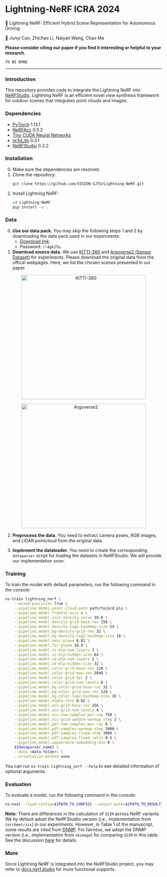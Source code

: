 # Lightning-NeRF ICRA 2024

:page_facing_up: Lightning NeRF: Efficient Hybrid Scene Representation for Autonomous Driving

:boy: Junyi Cao, Zhichao Li, Naiyan Wang, Chao Ma

**Please consider citing our paper if you find it interesting or helpful to your research.**
```
TO BE DONE
```

---

### Introduction

This repository provides code to integrate the Lightning NeRF into [NeRFStudio](https://github.com/nerfstudio-project/nerfstudio/). Lightning NeRF is an efficient novel view synthesis framework for outdoor scenes that integrates point clouds and images.

### Dependencies
- [PyTorch](https://pytorch.org/get-started/previous-versions) 1.13.1
- [NeRFAcc](https://github.com/KAIR-BAIR/nerfacc) 0.5.2
- [Tiny CUDA Neural Networks](https://github.com/NVlabs/tiny-cuda-nn)
- [nr3d_lib](https://github.com/PJLab-ADG/nr3d_lib) 0.3.1
- [NeRFStudio](https://github.com/nerfstudio-project/nerfstudio) 0.2.2

### Installation
0. Make sure the dependencies are resolved.
1. Clone the repository:
    ```bash
    git clone https://github.com/VISION-SJTU/Lightning-NeRF.git
    ```
1. Install Lightning NeRF:
    ```bash
    cd Lightning-NeRF
    pip install -e .
    ```

### Data
0. **Use our data pack.** You may skip the following steps 1 and 2 by downloading the data pack used in our experiments. 
    - [Download link](https://sjtueducn-my.sharepoint.com/:f:/g/personal/junyicao_sjtu_edu_cn/EjVxCRCWR_BOqMHqwLnt6w4BlHYhOQviOZWDAnF221dEJQ).
    - Password: `)!4gkJTo`.
1. **Download source data.** We use [KITTI-360](https://www.cvlibs.net/datasets/kitti-360/index.php) and [Argoverse2 (Sensor Dataset)](https://argoverse.github.io/user-guide/datasets/sensor.html) for experiments. Please download the original data from the offical webpages. Here, we list the chosen scenes presented in our paper.

<div align=center>

<img 
    src="https://s1.locimg.com/2023/09/22/0af88b2bd34b7.png" 
    title="KITTI-360"
    alter="KITTI-360" 
    width="400px">

<img 
    src="https://s1.locimg.com/2023/09/22/8b05a58c1ff77.png" 
    title="Argoverse2"
    alter="Argoverse2" 
    width="400px">

</div>

2. **Preprocess the data.** You need to extract camera poses, RGB images, and LiDAR pointcloud from the original data. 

3. **Implement the dataloader.** You need to create the corresponding `dataparser` script for loading the datasets in NeRFStudio. We will provide our implementation soon.



### Training

To train the model with default parameters, run the following command in the console:

```bash
ns-train lightning_nerf \
    --mixed-precision True \
    --pipeline.model.point-cloud-path path/to/pcd.ply \
    --pipeline.model.frontal-axis x \
    --pipeline.model.init-density-value 10.0 \
    --pipeline.model.density-grid-base-res 256 \
    --pipeline.model.density-log2-hashmap-size 24 \
    --pipeline.model.bg-density-grid-res 32 \
    --pipeline.model.bg-density-log2-hashmap-size 18 \
    --pipeline.model.near-plane 0.01 \
    --pipeline.model.far-plane 10.0 \
    --pipeline.model.vi-mlp-num-layers 3 \
    --pipeline.model.vi-mlp-hidden-size 64 \
    --pipeline.model.vd-mlp-num-layers 2 \
    --pipeline.model.vd-mlp-hidden-size 32 \
    --pipeline.model.color-grid-base-res 128 \
    --pipeline.model.color-grid-max-res 2048 \
    --pipeline.model.color-grid-fpl 2 \
    --pipeline.model.color-grid-num-levels 8 \
    --pipeline.model.bg-color-grid-base-res 32 \
    --pipeline.model.bg-color-grid-max-res 128 \
    --pipeline.model.bg-color-log2-hashmap-size 16 \
    --pipeline.model.alpha-thre 0.02 \
    --pipeline.model.occ-grid-base-res 256 \
    --pipeline.model.occ-grid-num-levels 4 \
    --pipeline.model.occ-num-samples-per-ray 750 \
    --pipeline.model.occ-grid-update-warmup-step 2 \
    --pipeline.model.pdf-num-samples-per-ray 8 \
    --pipeline.model.pdf-samples-warmup-step 1000 \
    --pipeline.model.pdf-samples-fixed-step 3000 \
    --pipeline.model.pdf-samples-fixed-ratio 0.5 \
    --pipeline.model.appearance-embedding-dim 0 \
    ${dataparser_name} \
    --data <data-folder> \
    --orientation-method none
```

You can run `ns-train lightning_nerf --help` to see detailed information of optional arguments.

### Evaluation
To evaluate a model, run the following command in the console:
```bash
ns-eval --load-config=${PATH_TO_CONFIG} --output-path=${PATH_TO_RESULT}.json
```

**Note:** There are differences in the calculation of `SSIM` across NeRF variants. We by default adopt the NeRFStuidio version (i.e., implementation from `torchmetrics`) in our experiments. However, in Table 1 of the manuscript, some results are cited from [DNMP](https://arxiv.org/abs/2307.10776). For fairness, we adopt the DNMP version (i.e., implementation from `skimage`) for comparing `SSIM` in this table. See the discussion [here](https://github.com/DNMP/DNMP/issues/16) for details.

### More
Since Lightning NeRF is integrated into the NeRFStudio project, you may refer to [docs.nerf.studio](https://docs.nerf.studio/) for more functional supports.

